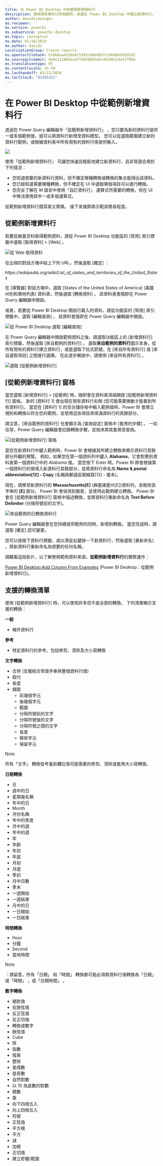 ```yaml
---
title: 在 Power BI Desktop 中從範例新增資料行
description: 使用現有資料行作為範例，快速在 Power BI Desktop 中建立新資料行。
author: davidiseminger
ms.reviewer: ''
ms.service: powerbi
ms.subservice: powerbi-desktop
ms.topic: conceptual
ms.date: 01/16/2019
ms.author: davidi
LocalizationGroup: Create reports
ms.openlocfilehash: b10bbaa4158e6c5392cb6ed937c54bdbb5d555d2
ms.sourcegitcommit: 0e9e211082eca7fd939803e0cd9c6b114af2f90a
ms.translationtype: HT
ms.contentlocale: zh-TW
ms.lasthandoff: 05/13/2020
ms.locfileid: "83295322"
---
```

# <a name="add-a-column-from-examples-in-power-bi-desktop"></a>在 Power BI Desktop 中從範例新增資料行
透過在 Power Query 編輯器中「從範例新增資料行」  ，您只要為新的資料行提供一或多個範例值，就可以將資料行新增至資料模型。 您可以從選取範圍建立新的資料行範例，或根據資料表中所有現有的資料行來提供輸入。

![](media/desktop-add-column-from-example/add-column-from-example_01.png)

使用「從範例新增資料行」  可讓您快速且輕鬆地建立新資料行，且非常適合用於下列情況：

- 您知道想要的新資料行資料，但不確定哪種轉換或轉換的集合能得出該資料。
- 您已經知道需要哪種轉換，但不確定在 UI 中選取哪個項目可以進行轉換。
- 您完全了解在 *M* 語言中使用「自訂資料行」  運算式所需要的轉換，但在 UI 中無法使用其中一或多個運算式。

從範例新增資料行既容易又簡單。 接下來幾節將示範其簡易程度。

## <a name="add-a-new-column-from-examples"></a>從範例新增資料行

若要從維基百科取得範例資料，請從 Power BI Desktop 功能區的 [常用]  索引標籤中選取 [取得資料]   > [Web]  。 

![從 Web 取得資料](media/desktop-add-column-from-example/add-column-from-example_02.png)

在出現的對話方塊中貼上下列 URL，然後選取 [確定]  ： 

*https:\//wikipedia.org/wiki/List_of_states_and_territories_of_the_United_States*

在 [導覽器]  對話方塊中，選取 [States of the United States of America] \(美國州別和領地列表\)  資料表，然後選取 [轉換資料]  。 該資料表會隨即在 Power Query 編輯器中開啟。

或者，若要從 Power BI Desktop 開啟已載入的資料，請從功能區的 [常用]  索引標籤中，選取 [編輯查詢]  。 該資料會隨即在 Power Query 編輯器中開啟。 

![從 Power BI Desktop 選取 [編輯查詢]](media/desktop-add-column-from-example/add-column-from-example_05.png)

在 Power Query 編輯器中開啟範例資料之後，請選取功能區上的 [新增資料行]  索引標籤，然後選取 [來自範例的資料行]  。 選取**來自範例的資料行**圖示本身，從所有現有的資料行建立資料行，或是選取下拉式箭號，在 [來自所有資料行]  或 [來自選取項目]  之間進行選擇。 在此逐步解說中，請使用 [來自所有資料行]  。

![選取 [從範例新增資料行]](media/desktop-add-column-from-example/add-column-from-example_03.png)

## <a name="add-column-from-examples-pane"></a>[從範例新增資料行] 窗格
當您選取 [新增資料行]   > [從範例]  時，隨即會在資料表頂端開啟 [從範例新增資料行]  窗格。 新的 [資料行 1]  會出現在現有資料行右側 (您可能需要捲動才能看到所有資料行)。 當您在 [資料行 1]  的空白儲存格中輸入範例值時，Power BI 會建立規則和轉換以符合您的範例，並使用這些項目來填滿資料行的其餘部分。

請注意，[來自範例的資料行]  也會顯示為 [查詢設定]  窗格中 [套用的步驟]  。 一如往常，Power Query 編輯器會記錄轉換步驟，並依序將其套用至查詢。

![[從範例新增資料行] 窗格](media/desktop-add-column-from-example/add-column-from-example_04.png)

當您在新資料行中鍵入範例時，Power BI 會根據其所建立轉換來顯示資料行其餘部分外觀的預覽。 例如，如果您在第一個資料列中鍵入 **Alabama**，它會對應到資料表第一個資料行中的 *Alabama* 值。 當您按下 Enter 時，Power BI 即會根據第一個資料行的值填入新資料行其餘部分，並將資料行命名為 **Name & postal abbreviation[12] - Copy** (名稱與郵遞區號縮寫[12] - 複本)。

現在，請移至新資料行的 **Massachusetts[E]** (麻塞諸塞州[E])資料列，並刪除該字串的 **[E]** 部分。 Power BI 會偵測到變更，並使用此範例建立轉換。 Power BI 會在 [從範例新增資料行]  窗格中描述轉換，並將資料行重新命名為 **Text Before Delimiter** (分隔符號前的文字)。 

![來自範例的已轉換資料行](media/desktop-add-column-from-example/add-column-from-example_06.png)

Power Query 編輯器會在您持續提供範例的同時，新增到轉換。 當您完成時，請選取 [確定]  認可變更。 

您可以按兩下資料行標題，或以滑鼠右鍵按一下新資料行，然後選取 [重新命名]  ，將新資料行重新命名為想要的任何名稱。 

請觀看這段影片，以了解使用範例資料來源，**從範例新增資料行**的實際運作： 

[Power BI Desktop:Add Column From Examples](https://www.youtube.com/watch?v=-ykbVW9wQfw) (Power BI Desktop：從範例新增資料行)。 

## <a name="list-of-supported-transformations"></a>支援的轉換清單
使用 [從範例新增資料行]  時，可以使用許多但不是全部的轉換。 下列清單顯示支援的轉換：

**一般**

- 條件資料行

**參考**
  
- 特定資料行的參考，包括修剪、清除及大小寫轉換

**文字轉換**

- 合併 (支援結合常值字串與整個資料行值)
- 取代
- 長度
- 擷取   
  - 前幾個字元
  - 後幾個字元
  - 範圍
  - 分隔符號前的文字
  - 分隔符號後的文字
  - 分隔符號之間的文字
  - 長度
  - 移除字元
  - 保留字元

> [!NOTE]
> 所有「文字」  轉換皆考量到欄位值可能需要的修剪、清除或套用大小寫轉換。

**日期轉換**

- 日
- 週中的日
- 星期幾名稱
- 年中的日
- Month
- 月份名稱
- 年中的季度
- 月中的週
- 年中的週
- 年
- 年齡
- 年初
- 年底
- 月初
- 月底
- 季初
- 月中日數
- 季末
- 一週開始
- 一週結束
- 月中的日
- 一日開始
- 一日結束

**時間轉換**

- Hour
- 分鐘
- Second  
- 當地時間

> [!NOTE]
> ：請留意，所有「日期」  和「時間」  轉換都可能必須將資料行值轉換為「日期」  或「時間」  ，或「日期時間」  。

**數字轉換** 

- 絕對值
- 反餘弦值
- 反正弦值
- 反正切值
- 轉換成數字
- 餘弦值
- Cube
- 除
- 指數
- 階乘
- 整除
- 是偶數
- 是奇數
- 自然對數
- 以 10 為底數的對數
- 模數
- 乘
- 向下四捨五入
- 向上四捨五入
- 符號
- 正弦值
- 平方根
- 平方
- 減
- 加總
- 正切值
- 建立貯體/範圍

